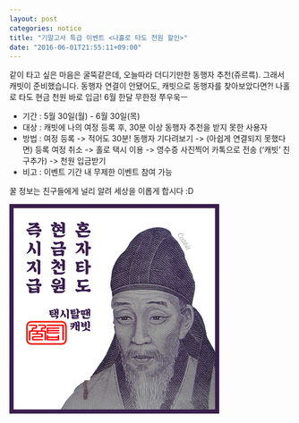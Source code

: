 ```yaml
---
layout: post
categories: notice
title: "기말고사 특급 이벤트 <나홀로 타도 천원 할인>"
date: "2016-06-01T21:55:11+09:00"
---
```


같이 타고 싶은 마음은 굴뚝같은데, 오늘따라 더디기만한 동행자 추천(쥬르륵). 그래서 캐빗이 준비했습니다. 동행자 연결이 안됐어도, 캐빗으로 동행자를 찾아보았다면?! 나홀로 타도 현금 천원 바로 입금! 6월 한달 무한정 쭈우욱ㅡ

* 기간 : 5월 30일(월) - 6월 30일(목)
* 대상 : 캐빗에 나의 여정 등록 후, 30분 이상 동행자 추천을 받지 못한 사용자
* 방법 : 여정 등록 -> 적어도 30분! 동행자 기다려보기 -> (아쉽게 연결되지 못했다면) 등록 여정 취소 -> 홀로 택시 이용 -> 영수증 사진찍어 카톡으로 전송 (‘캐빗’ 친구추가) -> 천원 입금받기
* 비고 : 이벤트 기간 내 무제한 이벤트 참여 가능

꿀 정보는 친구들에게 널리 알려 세상을 이롭게 합시다 :D

<img src="/images/notice/2016-06-01-1.png" width="375" height="375">
